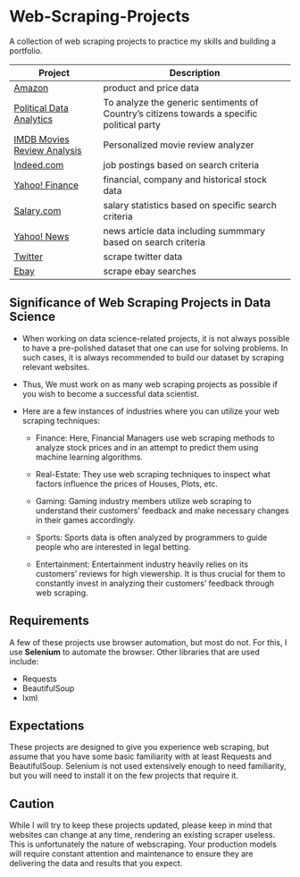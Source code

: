 # Web-Scraping-Projects

A collection of web scraping projects to practice my skills and building a portfolio.

| Project | Description |
|---|---|
| [Amazon](https://github.com/cybergeekgyan) | product and price data |
| [Political Data Analytics](https://github.com/cybergeekgyan) | To analyze the generic sentiments of Country’s citizens towards a specific political party |
| [IMDB Movies Review Analysis](https://github.com/cybergeekgyan) | Personalized movie review analyzer |
| [Indeed.com](https://github.com/cybergeekgyan) | job postings based on search criteria | 
| [Yahoo! Finance](https://github.com/cybergeekgyan) | financial, company and historical stock data |
| [Salary.com](https://github.com/cybergeekgyan) | salary statistics based on specific search criteria |
| [Yahoo! News](https://github.com/cybergeekgyan) | news article data including summmary based on search criteria |
| [Twitter](https://github.com/cybergeekgyan) | scrape twitter data |
| [Ebay](https://github.com/cybergeekgyan) | scrape ebay searches |

## Significance of Web Scraping Projects in Data Science

- When working on data science-related projects, it is not always possible to have a pre-polished dataset that one can use for solving problems. In such cases, it is always recommended to build our dataset by scraping relevant websites. 

- Thus, We must work on as many web scraping projects as possible if you wish to become a successful data scientist. 

- Here are a few instances of industries where you can utilize your web scraping techniques:

   - Finance: Here, Financial Managers use web scraping methods to analyze stock prices and in an attempt to predict them 
              using machine learning algorithms.

   - Real-Estate: They use web scraping techniques to inspect what factors influence the prices of Houses, Plots, etc.

   - Gaming: Gaming industry members utilize web scraping to understand their customers’ feedback and make necessary changes in their games accordingly.

   - Sports: Sports data is often analyzed by programmers to guide people who are interested in legal betting.

   - Entertainment: Entertainment industry heavily relies on its customers’ reviews for high viewership. 
                    It is thus crucial for them to constantly invest in analyzing their customers’ feedback through web scraping.



## Requirements
A few of these projects use browser automation, but most do not. For this, I use **Selenium** to automate the browser.  Other libraries that are used include:
- Requests
- BeautifulSoup
- lxml


## Expectations
These projects are designed to give you experience web scraping, but assume that you have some basic familiarity with at least Requests and BeautifulSoup. Selenium is not used extensively enough to need familiarity, but you will need to install it on the few projects that require it.


## Caution
While I will try to keep these projects updated, please keep in mind that websites can change at any time, rendering an existing scraper useless. This is unfortunately the nature of webscraping. Your production models will require constant attention and maintenance to ensure they are delivering the data and results that you expect.

